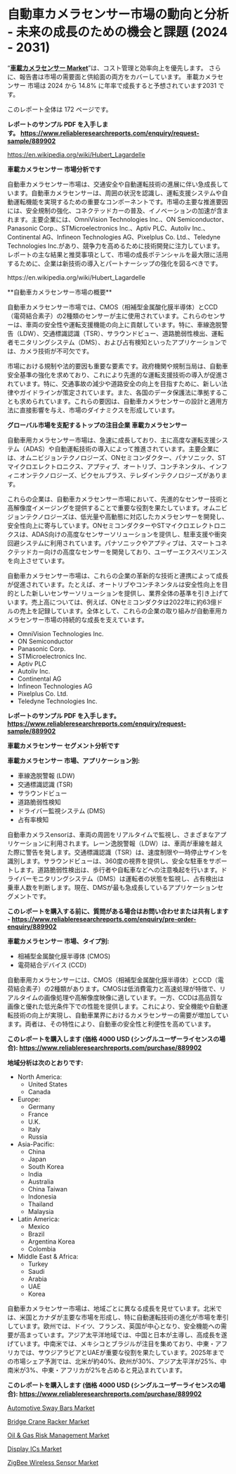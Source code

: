 <p><h1>自動車カメラセンサー市場の動向と分析 - 未来の成長のための機会と課題 (2024 - 2031)</h1></p><p>&ldquo;<strong><a href="https://www.reliableresearchreports.com/automotive-camera-sensor-r889902">車載カメラセンサー Market</a></strong>&rdquo;は、コスト管理と効率向上を優先します。 さらに、報告書は市場の需要面と供給面の両方をカバーしています。 車載カメラセンサー 市場は 2024 から 14.8% に年率で成長すると予想されています2031 です。</p>
<p>このレポート全体は 172 ページです。</p>
<p><strong>レポートのサンプル PDF を入手します。&nbsp;<a href="https://www.reliableresearchreports.com/enquiry/request-sample/889902">https://www.reliableresearchreports.com/enquiry/request-sample/889902</a></strong></p>
<p><a href="https://en.wikipedia.org/wiki/Hubert_Lagardelle">https://en.wikipedia.org/wiki/Hubert_Lagardelle</a></p>
<p><strong>車載カメラセンサー 市場分析です</strong></p>
<p><p>自動車カメラセンサー市場は、交通安全や自動運転技術の進展に伴い急成長しています。自動車カメラセンサーは、周囲の状況を認識し、運転支援システムや自動運転機能を実現するための重要なコンポーネントです。市場の主要な推進要因には、安全規制の強化、コネクテッドカーの普及、イノベーションの加速が含まれます。主要企業には、OmniVision Technologies Inc.、ON Semiconductor、Panasonic Corp.、STMicroelectronics Inc.、Aptiv PLC、Autoliv Inc.、Continental AG、Infineon Technologies AG、Pixelplus Co. Ltd.、Teledyne Technologies Inc.があり、競争力を高めるために技術開発に注力しています。レポートの主な結果と推奨事項として、市場の成長ポテンシャルを最大限に活用するために、企業は新技術の導入とパートナーシップの強化を図るべきです。</p></p>
<p>https://en.wikipedia.org/wiki/Hubert_Lagardelle</p>
<p><p>**自動車カメラセンサー市場の概要**</p><p>自動車カメラセンサー市場では、CMOS（相補型金属酸化膜半導体）とCCD（電荷結合素子）の2種類のセンサーが主に使用されています。これらのセンサーは、車両の安全性や運転支援機能の向上に貢献しています。特に、車線逸脱警告（LDW）、交通標識認識（TSR）、サラウンドビュー、道路脆弱性検出、運転者モニタリングシステム（DMS）、および占有検知といったアプリケーションでは、カメラ技術が不可欠です。</p><p>市場における規制や法的要因も重要な要素です。政府機関や規制当局は、自動車安全基準の強化を求めており、これにより先進的な運転支援技術の導入が促進されています。特に、交通事故の減少や道路安全の向上を目指すために、新しい法律やガイドラインが策定されています。また、各国のデータ保護法に準拠することも求められています。これらの要因は、自動車カメラセンサーの設計と適用方法に直接影響を与え、市場のダイナミクスを形成しています。</p></p>
<p><strong>グローバル市場を支配するトップの注目企業 車載カメラセンサー</strong></p>
<p><p>自動車用カメラセンサー市場は、急速に成長しており、主に高度な運転支援システム（ADAS）や自動運転技術の導入によって推進されています。主要企業には、オムニビジョンテクノロジーズ、ONセミコンダクター、パナソニック、STマイクロエレクトロニクス、アプティブ、オートリブ、コンチネンタル、インフィニオンテクノロジーズ、ピクセルプラス、テレダインテクノロジーズがあります。</p><p>これらの企業は、自動車カメラセンサー市場において、先進的なセンサー技術と高解像度イメージングを提供することで重要な役割を果たしています。オムニビジョンテクノロジーズは、低光量や高動態に対応したカメラセンサーを開発し、安全性向上に寄与しています。ONセミコンダクターやSTマイクロエレクトロニクスは、ADAS向けの高度なセンサーソリューションを提供し、駐車支援や衝突回避システムに利用されています。パナソニックやアプティブは、スマートコネクテッドカー向けの高度なセンサーを開発しており、ユーザーエクスペリエンスを向上させています。</p><p>自動車カメラセンサー市場は、これらの企業の革新的な技術と連携によって成長が促進されています。たとえば、オートリブやコンチネンタルは安全性向上を目的とした新しいセンサーソリューションを提供し、業界全体の基準を引き上げています。売上高については、例えば、ONセミコンダクタは2022年に約63億ドルの売上を記録しています。全体として、これらの企業の取り組みが自動車用カメラセンサー市場の持続的な成長を支えています。</p></p>
<p><ul><li>OmniVision Technologies Inc.</li><li>ON Semiconductor</li><li>Panasonic Corp.</li><li>STMicroelectronics Inc.</li><li>Aptiv PLC</li><li>Autoliv Inc.</li><li>Continental AG</li><li>Infineon Technologies AG</li><li>Pixelplus Co. Ltd.</li><li>Teledyne Technologies Inc.</li></ul></p>
<p><strong>レポートのサンプル PDF を入手します。 <a href="https://www.reliableresearchreports.com/enquiry/request-sample/889902">https://www.reliableresearchreports.com/enquiry/request-sample/889902</a></strong></p>
<p><strong>車載カメラセンサー セグメント分析です</strong></p>
<p><strong>車載カメラセンサー 市場、アプリケーション別:</strong></p>
<p><ul><li>車線逸脱警報 (LDW)</li><li>交通標識認識 (TSR)</li><li>サラウンドビュー</li><li>道路脆弱性検知</li><li>ドライバー監視システム (DMS)</li><li>占有率検知</li></ul></p>
<p><p>自動車カメラスensorは、車両の周囲をリアルタイムで監視し、さまざまなアプリケーションに利用されます。レーン逸脱警報（LDW）は、車両が車線を越えた際に警告を発します。交通標識認識（TSR）は、速度制限や一時停止サインを識別します。サラウンドビューは、360度の視界を提供し、安全な駐車をサポートします。道路脆弱性検出は、歩行者や自転車などへの注意喚起を行います。ドライバーモニタリングシステム（DMS）は運転者の状態を監視し、占有検出は乗車人数を判断します。現在、DMSが最も急成長しているアプリケーションセグメントです。</p></p>
<p><strong>このレポートを購入する前に、質問がある場合はお問い合わせまたは共有します - <a href="https://www.reliableresearchreports.com/enquiry/pre-order-enquiry/889902">https://www.reliableresearchreports.com/enquiry/pre-order-enquiry/889902</a></strong></p>
<p><strong>車載カメラセンサー 市場、タイプ別:</strong></p>
<p><ul><li>相補型金属酸化膜半導体 (CMOS)</li><li>電荷結合デバイス (CCD)</li></ul></p>
<p><p>自動車用カメラセンサーには、CMOS（相補型金属酸化膜半導体）とCCD（電荷結合素子）の2種類があります。CMOSは低消費電力と高速処理が特徴で、リアルタイムの画像処理や高解像度映像に適しています。一方、CCDは高品質な画像と優れた低光条件下での性能を提供します。これにより、安全機能や自動運転技術の向上が実現し、自動車業界におけるカメラセンサーの需要が増加しています。両者は、その特性により、自動車の安全性と利便性を高めています。</p></p>
<p><strong>このレポートを購入します (価格 4000 USD (シングルユーザーライセンスの場合): <a href="https://www.reliableresearchreports.com/purchase/889902">https://www.reliableresearchreports.com/purchase/889902</a></strong></p>
<p><strong>地域分析は次のとおりです:</strong></p>
<p><ul>
    <li>
        North America:
        <ul>
            <li>United States</li>
            <li>Canada</li>
        </ul>
    </li>
    <li>
        Europe:
        <ul>
            <li>Germany</li>
            <li>France</li>
            <li>U.K.</li>
            <li>Italy</li>
            <li>Russia</li>
        </ul>
    </li>
    <li>
        Asia-Pacific:
        <ul>
            <li>China</li>
            <li>Japan</li>
            <li>South Korea</li>
            <li>India</li>
            <li>Australia</li>
            <li>China Taiwan</li>
            <li>Indonesia</li>
            <li>Thailand</li>
            <li>Malaysia</li>
        </ul>
    </li>
    <li>
        Latin America:
        <ul>
            <li>Mexico</li>
            <li>Brazil</li>
            <li>Argentina Korea</li>
            <li>Colombia</li>
        </ul>
    </li>
    <li>
        Middle East & Africa:
        <ul>
            <li>Turkey</li>
            <li>Saudi</li>
            <li>Arabia</li>
            <li>UAE</li>
            <li>Korea</li>
        </ul>
    </li>
    </ul></p>
<p><p>自動車カメラセンサー市場は、地域ごとに異なる成長を見せています。北米では、米国とカナダが主要な市場を形成し、特に自動運転技術の進化が市場を牽引しています。欧州では、ドイツ、フランス、英国が中心となり、安全機能への需要が高まっています。アジア太平洋地域では、中国と日本が主導し、高成長を遂げています。中南米では、メキシコとブラジルが注目を集めており、中東・アフリカでは、サウジアラビアとUAEが重要な役割を果たしています。2025年までの市場シェア予測では、北米が約40%、欧州が30%、アジア太平洋が25%、中南米が3%、中東・アフリカが2%を占めると見込まれています。</p></p>
<p><strong>このレポートを購入します (価格 4000 USD (シングルユーザーライセンスの場合): <a href="https://www.reliableresearchreports.com/purchase/889902">https://www.reliableresearchreports.com/purchase/889902</a></strong></p>
<p><p><a href="https://www.linkedin.com/pulse/automotive-sway-bars-market-research-report-exploring-size-risde?trackingId=V1MuRpjCSOaV0GRnhGyLiw%3D%3D">Automotive Sway Bars Market</a></p><p><a href="https://issuu.com/reportprime-2/docs/bridge-crane-racker-market-size-203_667f0d3fe12e1b">Bridge Crane Racker Market</a></p><p><a href="https://medium.com/@bosdendes/oil-gas-risk-management-market-market-segmentation-geographical-regions-and-market-forcast-till-8611b60a08f7">Oil & Gas Risk Management Market</a></p><p><a href="https://github.com/RoccoManning/Market-Research-Report-List-6/blob/main/display-ics-market.md">Display ICs Market</a></p><p><a href="https://github.com/gulaimolin/Market-Research-Report-List-6/blob/main/zigbee-wireless-sensor-market.md">ZigBee Wireless Sensor Market</a></p></p>